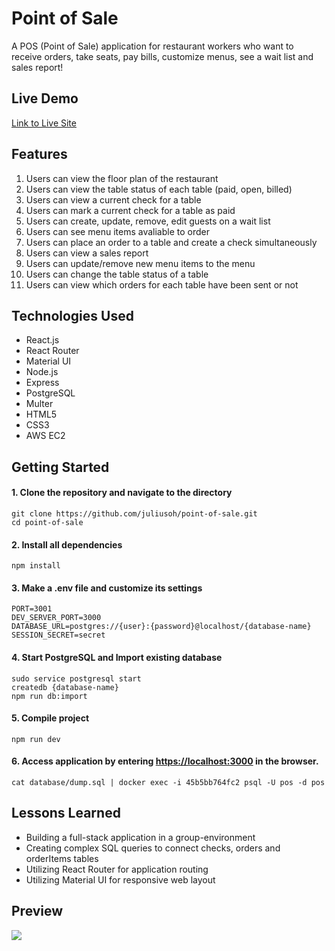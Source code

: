 # Point of Sale
A POS (Point of Sale) application for restaurant workers who want to receive orders, take seats, pay bills, customize menus, see a wait list and sales report!

## Live Demo
[Link to Live Site](https://pos.juliusoh.com)

## Features
1. Users can view the floor plan of the restaurant
2. Users can view the table status of each table (paid, open, billed)
3. Users can view a current check for a table
4. Users can mark a current check for a table as paid
5. Users can create, update, remove, edit guests on a wait list
6. Users can see menu items avaliable to order
7. Users can place an order to a table and create a check simultaneously
8. Users can view a sales report
9. Users can update/remove new menu items to the menu
10. Users can change the table status of a table
11. Users can view which orders for each table have been sent or not

## Technologies Used
* React.js
* React Router
* Material UI
* Node.js
* Express
* PostgreSQL
* Multer
* HTML5
* CSS3
* AWS EC2

## Getting Started
#### 1. Clone the repository and navigate to the directory
```shell
git clone https://github.com/juliusoh/point-of-sale.git
cd point-of-sale
```

#### 2. Install all dependencies 
```shell
npm install
```

#### 3. Make a .env file and customize its settings 
```shell
PORT=3001
DEV_SERVER_PORT=3000
DATABASE_URL=postgres://{user}:{password}@localhost/{database-name}
SESSION_SECRET=secret
```

#### 4. Start PostgreSQL and Import existing database
```shell
sudo service postgresql start
createdb {database-name}
npm run db:import
```

#### 5. Compile project
```shell
npm run dev
```

#### 6. Access application by entering [https://localhost:3000](https://localhost:3000) in the browser.


```
cat database/dump.sql | docker exec -i 45b5bb764fc2 psql -U pos -d pos
```

## Lessons Learned
* Building a full-stack application in a group-environment
* Creating complex SQL queries to connect checks, orders and orderItems tables
* Utilizing React Router for application routing
* Utilizing Material UI for responsive web layout

## Preview

<img src="server/public/images/pos-screenshot.gif">
